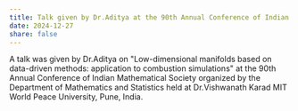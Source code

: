 ```yaml
---
title: Talk given by Dr.Aditya at the 90th Annual Conference of Indian Mathematical Society
date: 2024-12-27
share: false
---
```

A talk was given by Dr.Aditya on "Low-dimensional manifolds based on data-driven methods: application to combustion simulations" at the 90th Annual Conference of Indian Mathematical Society organized by the Department of Mathematics and Statistics held at Dr.Vishwanath Karad MIT World Peace University, Pune, India. 


